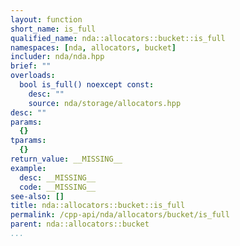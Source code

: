 ```yaml
---
layout: function
short_name: is_full
qualified_name: nda::allocators::bucket::is_full
namespaces: [nda, allocators, bucket]
includer: nda/nda.hpp
brief: ""
overloads:
  bool is_full() noexcept const:
    desc: ""
    source: nda/storage/allocators.hpp
desc: ""
params:
  {}
tparams:
  {}
return_value: __MISSING__
example:
  desc: __MISSING__
  code: __MISSING__
see-also: []
title: nda::allocators::bucket::is_full
permalink: /cpp-api/nda/allocators/bucket/is_full
parent: nda::allocators::bucket
...
```


